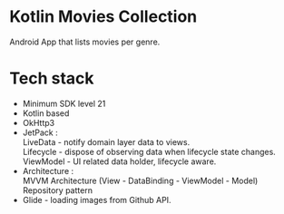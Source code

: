 # Kotlin Movies Collection
Android App that lists movies per genre.

# Tech stack

- Minimum SDK level 21
- Kotlin based
- OkHttp3
- JetPack :  
    LiveData - notify domain layer data to views.  
    Lifecycle - dispose of observing data when lifecycle state changes.  
    ViewModel - UI related data holder, lifecycle aware.  
- Architecture :  
    MVVM Architecture (View - DataBinding - ViewModel - Model)  
    Repository pattern  
- Glide - loading images from Github API.
